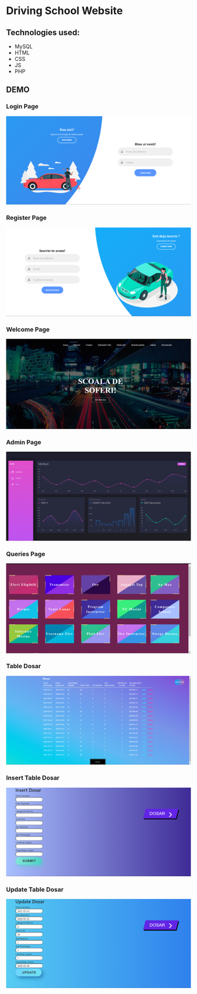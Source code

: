 # Driving School Website

## Technologies used: 
- MySQL
- HTML
- CSS
- JS
- PHP

## DEMO

### Login Page
![alt text](https://github.com/dianavintila/Driving-School-Website/blob/main/Screenshot%20(2721).png)
### Register Page
![alt text](https://github.com/dianavintila/Driving-School-Website/blob/main/Screenshot%20(2722).png)
### Welcome Page
![alt text](https://github.com/dianavintila/Driving-School-Website/blob/main/Screenshot%20(2753).png)
### Admin Page
![alt text](https://github.com/dianavintila/Driving-School-Website/blob/main/Screenshot%20(2758).png)
### Queries Page
![alt text](https://github.com/dianavintila/Driving-School-Website/blob/main/Screenshot%20(2767).png)
### Table Dosar
![alt text](https://github.com/dianavintila/Driving-School-Website/blob/main/Screenshot%20(2724).png)
### Insert Table Dosar 
![alt text](https://github.com/dianavintila/Driving-School-Website/blob/main/Screenshot%20(2725).png)
### Update  Table Dosar 
![alt text](https://github.com/dianavintila/Driving-School-Website/blob/main/Screenshot%20(2726).png)

